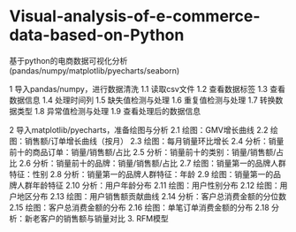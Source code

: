 # Visual-analysis-of-e-commerce-data-based-on-Python
基于python的电商数据可视化分析(pandas/numpy/matplotlib/pyecharts/seaborn)

1 导入pandas/numpy，进行数据清洗
1.1 读取csv文件
1.2 查看数据标签
1.3 查看数据信息
1.4 处理时间列
1.5 缺失值检测与处理
1.6 重复值检测与处理
1.7 转换数据类型
1.8 异常值检测与处理
1.9 查看处理后的数据信息

2 导入matplotlib/pyecharts，准备绘图与分析
2.1 绘图：GMV增长曲线
2.2 绘图：销售额/订单增长曲线（按月）
2.3 绘图：每月销量环比增长
2.4 分析：销量前十的商品订单：销量/销售额/占比
2.5 分析：销量前十的类别：销量/销售额/占比
2.6 分析：销量前十的品牌：销量/销售额/占比
2.7 绘图：销量第一的品牌人群特征：性别
2.8 分析：销量第一的品牌人群特征：年龄
2.9 绘图：销量第一的品牌人群年龄特征
2.10 分析：用户年龄分布
2.11 绘图：用户性别分布
2.12 绘图：用户地区分布
2.13 绘图：用户销售额贡献曲线
2.14 分析：客户总消费金额的分位数
2.15 绘图：客户总消费金额的分布
2.16 绘图：单笔订单消费金额的分布
2.18 分析：新老客户的销售额与销量对比
3. RFM模型

